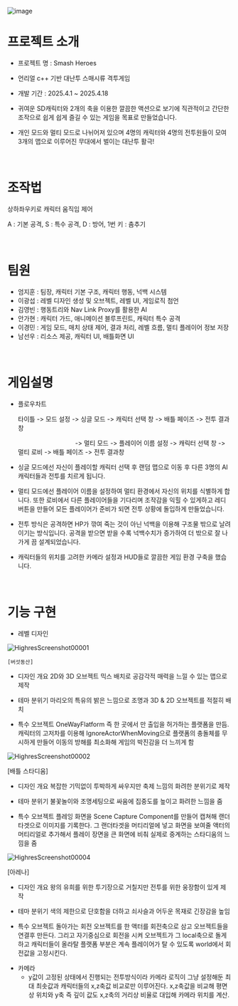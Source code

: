 ![image](https://github.com/user-attachments/assets/e731d03a-83f6-4395-b230-2a56bef4ad0f)


# 프로젝트 소개
- 프로젝트 명 : Smash Heroes

- 언리얼 c++ 기반 대난투 스매시류 격투게임 

- 개발 기간 : 2025.4.1 ~ 2025.4.18

- 귀여운 SD캐릭터와 2개의 축을 이용한 깔끔한 액션으로 보기에 직관적이고 간단한 조작으로 쉽게 쉽게 즐길 수 있는 게임을 목표로 만들었습니다.

- 개인 모드와 멀티 모드로 나뉘어져 있으며 4명의 캐릭터와 4명의 전투원들이 모여 3개의 맵으로 이루어진 무대에서 벌이는 대난투 활극!

  ㅤ
ㅤ
# 조작법

상하좌우키로 캐릭터 움직임 제어

A : 기본 공격, S : 특수 공격, D : 방어, 1번 키 : 춤추기

ㅤ

# 팀원
- 엄지훈 : 팀장, 캐릭터 기본 구조, 캐릭터 행동, 넉백 시스템
- 이광섭 : 레벨 디자인 생성 및 오브젝트, 레벨 UI, 게임로직 첨언
- 김영빈 : 행동트리와 Nav Link Proxy를 활용한 AI
- 안가현 : 캐릭터 가드, 애니메이션 블루프린트, 캐릭터 특수 공격
- 이경민 : 게임 모드, 매치 상태 제어, 결과 처리, 레벨 흐름, 멀티 플레이어 정보 저장
- 남선우 : 리소스 제공, 캐릭터 UI, 배틀화면 UI

ㅤ

# 게임설명

- 플로우차트
  
  타이틀 -> 모드 설정 -> 싱글 모드 -> 캐릭터 선택 창 -> 배틀 페이즈 -> 전투 결과창
  
  ㅤㅤㅤㅤㅤㅤㅤㅤㅤㅤ-> 멀티 모드 -> 플레이어 이름 설정 -> 캐릭터 선택 창 -> 멀티 로비 -> 배틀 페이즈 -> 전투 결과창


- 싱글 모드에선 자신이 플레이할 캐릭터 선택 후 랜덤 맵으로 이동 후 다른 3명의 AI 캐릭터들과 전투를 치르게 됩니다.

- 멀티 모드에선 플레이어 이름을 설정하여 멀티 환경에서 자신의 위치를 식별하게 합니다. 또한 로비에서 다른 플레이어들을 기다리며 조작감을 익힐 수 있게하고 레디 버튼을 만들어 모든 플레이어가 준비가 되면 전투 상황에 돌입하게 만들었습니다.

- 전투 방식은 공격하면 HP가 깎여 죽는 것이 아닌 넉백을 이용해 구조물 밖으로 날려 이기는 방식입니다. 공격을 받으면 받을 수록 넉백수치가 증가하여 더 밖으로 잘 나가게 끔 설계되었습니다.

- 캐릭터들의 위치를 고려한 카메라 설정과 HUD들로 깔끔한 게임 환경 구축을 했습니다.

ㅤ

# 기능 구현

- 레벨 디자인

![HighresScreenshot00001](https://github.com/user-attachments/assets/b9c62a80-ba40-4035-83ea-2fe872489b35)

    [버섯동산]
  * 디자인 개요 
 2D와 3D 오브젝트 믹스 배치로 공감각적 매력을 느낄 수 있는 맵으로 제작 

  * 테마 분위기
 마리오의 특유의 밝은 느낌으로 조명과 3D & 2D 오브젝트를 적절히 배치

  * 특수 오브젝트
 OneWayFlatform 즉 한 곳에서 만 출입을 허가하는 플랫폼을 만듬. 캐릭터의 고저차를 이용해 IgnoreActorWhenMoving으로 플랫폼의 충돌체를 무시하게  만들어 이동의 방해를 최소화해 게임의 박진감을 더 느끼게 함

![HighresScreenshot00002](https://github.com/user-attachments/assets/a8bcaf13-f817-4254-86b3-9258ed157570)


   [배틀 스타디움]
  * 디자인 개요 
 복잡한 기믹없이 투박하게 싸우지만 축제 느낌의 화려한 분위기로 제작

  * 테마 분위기
 불꽃놀이와 조명세팅으로 싸움에 집중도를 높이고 화려한 느낌을 줌

  * 특수 오브젝트
 플레잉 화면을 Scene Capture Component를 만들어 캡쳐해 랜더타겟으로 이미지를 기록한다. 그 랜더타겟을 머티리얼에 넣고 화면을 보여줄 액터의 머티리얼로 추가해서 플레이 장면을 큰 화면에 비춰 실제로 중계하는 스타디움의 느낌을 줌

![HighresScreenshot00004](https://github.com/user-attachments/assets/b7261492-a405-40f7-a719-bd9e3bd9b5a6)


   [아레나]
  * 디자인 개요 
 왕의 유희를 위한 투기장으로 거칠지만 전투를 위한 웅장함이 있게 제작

  * 테마 분위기
 색의 제한으로 단호함을 더하고 쇠사슬과 어두운 목재로 긴장감을 높임 

  * 특수 오브젝트
 돌아가는 회전 오브젝트를 한 액터를 회전축으로 삼고 오브젝트들을 연결후 만든다. 그리고 자기중심으로 회전을 시켜 오브젝트가 그 local축으로 돌게하고 캐릭터들이 올라탈 플랫폼 부분은 계속 플레이어가 탈 수 있도록 world에서 회전값을 고정시킨다.

- 카메라
  * y값이 고정된 상태에서 진행되는 전투방식이라 카메라 로직이 그냥 설정해둔 최대 최솟값과 캐릭터들의 x,z축값 비교로만 이루어진다. x,z축값을 비교해 평면상 위치와 y축 즉 깊이 값도 x,z축의 거리상 비율로 대입해 카메라 위치를 계산.






